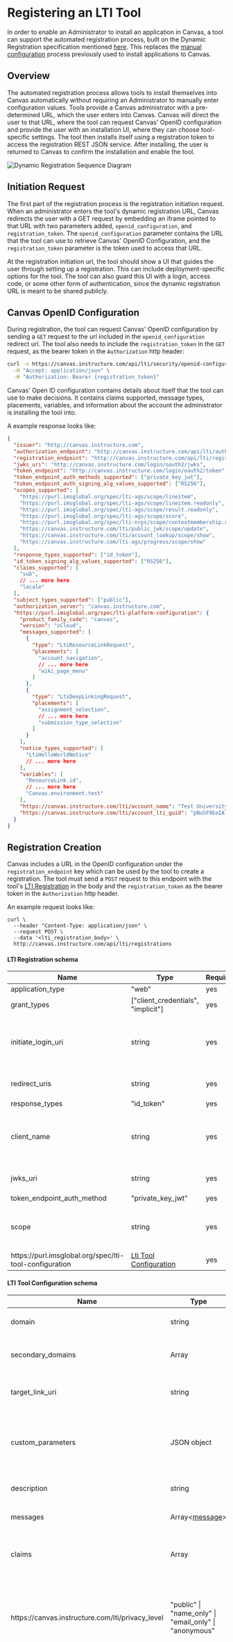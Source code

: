 # Registering an LTI Tool

<!-- Introduction & motivation -->

In order to enable an Administrator to install an application in Canvas, a tool can support the
automated registration process, built on the Dynamic Registration specification mentioned
[here](https://www.imsglobal.org/activity/learning-tools-interoperability-lti%C2%AE). This
replaces the [manual configuration](file.lti_dev_key_config.html) process
previously used to install applications to Canvas.

<!-- Overview -->

## Overview

The automated registration process allows tools to install themselves into Canvas automatically
without requiring an Administrator to manually enter configuration values. Tools provide a Canvas
administrator with a pre-determined URL, which the user enters into Canvas. Canvas will direct the
user to that URL, where the tool can request Canvas' OpenID configuration and provide the user with
an installation UI, where they can choose tool-specific settings. The tool then installs itself using
a registration token to access the registration REST JSON service. After installing, the user is
returned to Canvas to confirm the installation and enable the tool.

<!-- Technical Diagram -->

![Dynamic Registration Sequence Diagram](./images/dynamic-registration-sequence-diagram.png)

<!-- Initiation Request -->

## Initiation Request

The first part of the registration process is the registration initiation request. When an administrator
enters the tool's dynamic registration URL, Canvas redirects the user with a GET request by embedding an
iframe pointed to that URL with two parameters added, `openid_configuration`, and `registration_token`.
The `openid_configuration` parameter contains the URL that the tool can use to retrieve Canvas' OpenID
Configuration, and the `registration_token` parameter is the token used to access that URL.

At the registration initiation url, the tool should show a UI that guides the user through setting up a registration. This
can include deployment-specific options for the tool. The tool can also guard this UI with a login, access
code, or some other form of authentication, since the dynamic registration URL is meant to be shared publicly.

<!-- Canvas OpenID Configuration -->

## Canvas OpenID Configuration

During registration, the tool can request Canvas' OpenID configuration by sending a `GET` request to the url
included in the `openid_configuration` redirect url. The tool also needs to include the `registration_token`
in the `GET` request, as the bearer token in the `Authorization` http header:

```sh
curl -v https://canvas.instructure.com/api/lti/security/openid-configuration \
  -H "Accept: application/json" \
  -H "Authorization: Bearer {registration_token}"
```

Canvas' Open ID configuration contains details about itself that the tool can use to make decisions. It contains
claims supported, message types, placements, variables, and information about the account the administrator is
installing the tool into.

A example response looks like:

```json
{
  "issuer": "http://canvas.instructure.com",
  "authorization_endpoint": "http://canvas.instructure.com/api/lti/authorize_redirect",
  "registration_endpoint": "http://canvas.instructure.com/api/lti/registrations",
  "jwks_uri": "http://canvas.instructure.com/login/oauth2/jwks",
  "token_endpoint": "http://canvas.instructure.com/login/oauth2/token",
  "token_endpoint_auth_methods_supported": ["private_key_jwt"],
  "token_endpoint_auth_signing_alg_values_supported": ["RS256"],
  "scopes_supported": [
    "https://purl.imsglobal.org/spec/lti-ags/scope/lineitem",
    "https://purl.imsglobal.org/spec/lti-ags/scope/lineitem.readonly",
    "https://purl.imsglobal.org/spec/lti-ags/scope/result.readonly",
    "https://purl.imsglobal.org/spec/lti-ags/scope/score",
    "https://purl.imsglobal.org/spec/lti-nrps/scope/contextmembership.readonly",
    "https://canvas.instructure.com/lti/public_jwk/scope/update",
    "https://canvas.instructure.com/lti/account_lookup/scope/show",
    "https://canvas.instructure.com/lti-ags/progress/scope/show"
  ],
  "response_types_supported": ["id_token"],
  "id_token_signing_alg_values_supported": ["RS256"],
  "claims_supported": [
    "sub",
    // ... more here
    "locale"
  ],
  "subject_types_supported": ["public"],
  "authorization_server": "canvas.instructure.com",
  "https://purl.imsglobal.org/spec/lti-platform-configuration": {
    "product_family_code": "canvas",
    "version": "vCloud",
    "messages_supported": [
      {
        "type": "LtiResourceLinkRequest",
        "placements": [
          "account_navigation",
          // ... more here
          "wiki_page_menu"
        ]
      },
      {
        "type": "LtiDeepLinkingRequest",
        "placements": [
          "assignment_selection",
          // ... more here
          "submission_type_selection"
        ]
      }
    ],
    "notice_types_supported": [
      "LtiHelloWorldNotice"
      // ... more here
    ],
    "variables": [
      "ResourceLink.id",
      // ... more here
      "Canvas.environment.test"
    ],
    "https://canvas.instructure.com/lti/account_name": "Test University",
    "https://canvas.instructure.com/lti/account_lti_guid": "pNu5F9EoIATW6XqZ33C5tiqomb7bFJ4IGWFoCFy6:canvas-lms"
  }
}
```

<!-- Registration Request -->

## Registration Creation

Canvas includes a URL in the OpenID configuration under the `registration_endpoint` key which can be used
by the tool to create a registration. The tool must send a `POST` request to this endpoint with the tool's
[LTI Registration](#lti-registration-schema) in the body and the `registration_token` as the bearer token
in the `Authorization` http header.

An example request looks like:

```shell
curl \
  --header "Content-Type: application/json" \
  --request POST \
  --data '<lti_registration_body>' \
  http://canvas.instructure.com/api/lti/registrations
```

#### LTI Registration schema

| Name                                                                | Type                                                     | Required | Description                                                                          |
| ------------------------------------------------------------------- | -------------------------------------------------------- | -------- | ------------------------------------------------------------------------------------ |
| application_type                                                    | "web"                                                    | yes      |                                                                                      |
| grant_types                                                         | ["client_credentials", "implicit"]                       | yes      |                                                                                      |
| initiate_login_uri                                                  | string                                                   | yes      | The url that Canvas should use to initiate an LTI launch request                     |
| redirect_uris                                                       | string                                                   | yes      | Any urls that the tool can launch to.                                                |
| response_types                                                      | "id_token"                                               | yes      |                                                                                      |
| client_name                                                         | string                                                   | yes      | The name of the tool as it will appear to Administrators maintaining the integration |
| jwks_uri                                                            | string                                                   | yes      | The url of the tool's JSON Web Key Set                                               |
| token_endpoint_auth_method                                          | "private_key_jwt"                                        | yes      |                                                                                      |
| scope                                                               | string                                                   | yes      | A space-separated list of scopes the tool requests access to.                        |
| ht<span>tps://</span>purl.imsglobal.org/spec/lti-tool-configuration | [Lti Tool Configuration](#lti-tool-configuration-schema) | yes      | none                                                                                 |

#### LTI Tool Configuration schema

| Name                                                          | Type                                                               | Required | Description                                                                                                                                                                                                                                                |
| ------------------------------------------------------------- | ------------------------------------------------------------------ | -------- | ---------------------------------------------------------------------------------------------------------------------------------------------------------------------------------------------------------------------------------------------------------- |
| domain                                                        | string                                                             | yes      | The primary domain used by this tool.                                                                                                                                                                                                                      |
| secondary_domains                                             | Array<string>                                                      | no       | Additional domains used by this tool.                                                                                                                                                                                                                      |
| target_link_uri                                               | string                                                             | yes      | The default launch url if not defined in a message                                                                                                                                                                                                         |
| custom_parameters                                             | JSON object                                                        | no       | Custom parameters to be included in each launch. Values must be a string                                                                                                                                                                                   |
| description                                                   | string                                                             | no       | A short description of the tool.                                                                                                                                                                                                                           |
| messages                                                      | Array<[message](#lti-message-schema)>                              | yes      | Messages supported by the tool.                                                                                                                                                                                                                            |
| claims                                                        | Array<string>                                                      | yes      | An array of claims to be included in each launch token.                                                                                                                                                                                                    |
| <span>https://</span>canvas.instructure.com/lti/privacy_level | "public" &#124; "name_only" &#124; "email_only" &#124; "anonymous" | no       | The tool's default privacy level, (determines the PII fields the tool is sent.) defaults to "anonymous"                                                                                                                                                    |
| <span>https://</span>canvas.instructure.com/lti/tool_id       | string                                                             | no       | This is a tool-provided value that can be anything, and tools often use it to correlate themselves across deployments. Same as the `tool_id` field within the `extensions` array in the [LTI 1.3 manual configuration](file.lti_dev_key_config.html) JSON. |

#### LTI Message schema

| Name                                                                              | Type                                                                                                     | Required | Description                                                                                                                                                                                                                                                                                                                                                                                     |
| --------------------------------------------------------------------------------- | -------------------------------------------------------------------------------------------------------- | -------- | ----------------------------------------------------------------------------------------------------------------------------------------------------------------------------------------------------------------------------------------------------------------------------------------------------------------------------------------------------------------------------------------------- |
| type                                                                              | "LtiResourceLinkRequest" &#124; "LtiDeepLinkingRequest"                                                  | yes      | The message type.                                                                                                                                                                                                                                                                                                                                                                               |
| target_link_uri                                                                   | string                                                                                                   | no       | The URL to launch to.                                                                                                                                                                                                                                                                                                                                                                           |
| label                                                                             | string                                                                                                   | no       | The user-facing label to show when launching a tool.                                                                                                                                                                                                                                                                                                                                            |
| icon_uri                                                                          | string                                                                                                   | no       | URL to an icon that will be added to the link (only for applicable placements)                                                                                                                                                                                                                                                                                                                  |
| custom_parameters                                                                 | JSON object                                                                                              | no       | Custom parameters to be included in each launch. Values must be a string                                                                                                                                                                                                                                                                                                                        |
| placements                                                                        | Array<string>                                                                                            | no       | An array of placements to apply to this launch                                                                                                                                                                                                                                                                                                                                                  |
| ht<span>tps://</span>canvas.instructure.com/lti/course_navigation/default_enabled | boolean                                                                                                  | no       | Only applies if the placement is "course_navigation". If false, the tool will not appear in the course navigation bar, but can still be re-enabled by admins and teachers. Defaults to 'true'. See the "default" setting as discussed in the [Navigation Tools](file.navigation_tools.html#settings) docs.                                                                                      |
| ht<span>tps://</span>canvas.instructure.com/lti/visibility                        | "admins" &#124; "members" &#124; "public"                                                                | no       | Determines what users can see a link to launch this message. The "admins" value indicates users that can manage the link can see it, which for the Global Navigation placement means administrators, but in courses means administrators and instructors. The "members" value indicates that any member of the context the link appears in can see the link, and "public" means visible to all. |
| ht<span>tps://</span>canvas.instructure.com/lti/launch_height                     | string &#124; number                                                                                     | no       | Specifies the height of the iframe the tool will be embedded in.                                                                                                                                                                                                                                                                                                                                |
| ht<span>tps://</span>canvas.instructure.com/lti/launch_width                      | string &#124; number                                                                                     | no       | Specifies the width of the iframe the tool will be embedded in.                                                                                                                                                                                                                                                                                                                                 |
| ht<span>tps://</span>canvas.instructure.com/lti/display_type                      | "default" &#124; "full_width" &#124; "full_width_in_context" &#124; "full_width_with_nav" &#124; "in_nav_context" &#124; "borderless" &#124; "new_window" | no       | Specifies how to launch the tool. See the [Navigation Tools Settings](file.navigation_tools.html#settings) docs for details on each option. Note: "new_window" is only valid for Dynamic Registration, and produces the same behavior as setting `windowTarget: _blank` in a Canvas LTI 1.3 JSON configuration.                                                                                                                                                                                                                                                     |
example LTI Registration body:

```json
{
  "application_type": "web",
  "client_name": "Lti Tool",
  "client_uri": "http://tool.com",
  "grant_types": ["client_credentials", "implicit"],
  "jwks_uri": "http://tool.com/jwks",
  "initiate_login_uri": "http://tool.com/login",
  "redirect_uris": ["http://tool.com/launch"],
  "response_types": ["id_token"],
  "scope": "https://purl.imsglobal.org/spec/lti-nrps/scope/contextmembership.readonly https://purl.imsglobal.org/spec/lti-ags/scope/lineitem.readonly",
  "token_endpoint_auth_method": "private_key_jwt",
  "logo_uri": "http://tool.com/icon.svg",
  "https://purl.imsglobal.org/spec/lti-tool-configuration": {
    "claims": [
      "sub",
      "iss",
      "name",
      "given_name",
      "family_name",
      "nickname",
      "picture",
      "email",
      "locale"
    ],
    "custom_parameters": {},
    "domain": "tool.com",
    "messages": [
      {
        "type": "LtiResourceLinkRequest",
        "icon_uri": "http://tool.com/icon.svg",
        "label": "Lti Tool",
        "custom_parameters": {
          "foo": "bar",
          "context_id": "$Context.id"
        },
        "placements": ["course_navigation"],
        "roles": [],
        "target_link_uri": "http://tool.com/launch?placement=course_navigation"
      }
    ],
    "target_link_uri": "http://tool.com/launch",
    "https://canvas.instructure.com/lti/tool_id": "toolid-123",
    "https://canvas.instructure.com/lti/privacy_level": "public"
  }
}
```

#### Registration Response

Upon successful creation, the registration endpoint will respond with the created registration, along with an additional field, `client_id`:

```json
{
  "application_type": "web",
  "client_name": "Lti Tool",
  ...
  "client_id": "10000000000001"
}
```

The tool will use this `client_id` when requesting tokens and accessing LTI Services.

#### Returning the Administrator to Canvas

After the registration is created successfully, the tool should return the user to Canvas by sending a post message to the parent Canvas window:

```js
window.parent.postMessage({subject: 'org.imsglobal.lti.close'}, '*')
```

Canvas will listen for this message and close the iframe, presenting the user with a summary of the registration the tool returned. The administrator will then be able to make some modifications to the registration. It's important to note that these modifications may alter how the tool is finally configured and launched. For example, the tool may request a certain number of scopes, but the administrator could restrict access to certain scopes. The tool should detect this and warn the user if modifications need to be made to the configuration.
